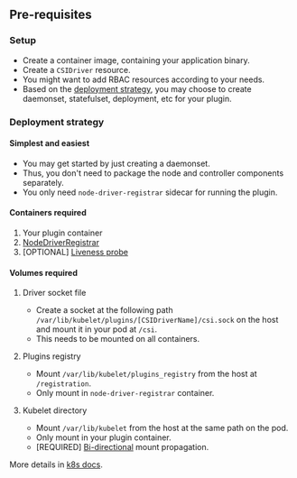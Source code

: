 ## Pre-requisites

### Setup
* Create a container image, containing your application binary.
* Create a `CSIDriver` resource.
* You might want to add RBAC resources according to your needs.
* Based on the [deployment strategy](#deployment-strategy), you may choose to create daemonset, statefulset, deployment, etc for your plugin.

### Deployment strategy
#### Simplest and easiest
* You may get started by just creating a daemonset.
* Thus, you don't need to package the node and controller components separately.
* You only need `node-driver-registrar` sidecar for running the plugin.

#### Containers required
1. Your plugin container
2. [NodeDriverRegistrar](https://kubernetes-csi.github.io/docs/node-driver-registrar.html)
3. [OPTIONAL] [Liveness probe](https://kubernetes-csi.github.io/docs/livenessprobe.html)

#### Volumes required
1. Driver socket file
    * Create a socket at the following path `/var/lib/kubelet/plugins/[CSIDriverName]/csi.sock` on the host and mount it in your pod at `/csi`.
    * This needs to be mounted on all containers.

2. Plugins registry
    * Mount `/var/lib/kubelet/plugins_registry` from the host at `/registration`.
    * Only mount in `node-driver-registrar` container.

3. Kubelet directory
    * Mount `/var/lib/kubelet` from the host at the same path on the pod.
    * Only mount in your plugin container.
    * [REQUIRED] [Bi-directional](https://kubernetes.io/docs/concepts/storage/volumes/#mount-propagation) mount propagation.


More details in [k8s docs](https://github.com/kubernetes/design-proposals-archive/blob/main/storage/container-storage-interface.md#kubelet-to-csi-driver-communication).
